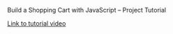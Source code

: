 Build a Shopping Cart with JavaScript – Project Tutorial

[Link to tutorial video](https://www.youtube.com/watch?v=cT_ZYrS3tKc)
